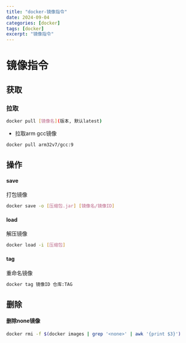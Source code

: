 ```yaml
---
title: "docker-镜像指令"
date: 2024-09-04
categories: [docker]
tags: [docker]
excerpt: "镜像指令"
---
```


# 镜像指令

## 获取

### 拉取

```sh
docker pull [镜像名](版本, 默认latest)
```

- 拉取arm gcc镜像

```sh
docker pull arm32v7/gcc:9
```

## 操作

#### save

打包镜像

```sh
docker save -o [压缩包.jar] [镜像名/镜像ID]
```

#### load

解压镜像

```sh
docker load -i [压缩包]
```

#### tag

重命名镜像

```sh
docker tag 镜像ID 仓库:TAG
```

## 删除

#### 删除none镜像

```sh
docker rmi -f $(docker images | grep '<none>' | awk '{print $3}') 
```